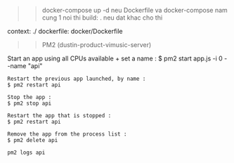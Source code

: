 >> docker-compose up -d
neu Dockerfile va docker-compose nam cung 1 noi thi 
>> build: .
neu dat khac cho thi
>> 
context: ./
dockerfile: docker/Dockerfile


>> PM2 (dustin-product-vimusic-server)

Start an app using all CPUs available + set a name :
    $ pm2 start app.js -i 0 --name "api"

    Restart the previous app launched, by name :
    $ pm2 restart api

    Stop the app :
    $ pm2 stop api

    Restart the app that is stopped :
    $ pm2 restart api

    Remove the app from the process list :
    $ pm2 delete api

    pm2 logs api